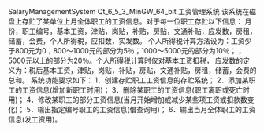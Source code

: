 SalaryManagementSystem
Qt_6_5_3_MinGW_64_bit
工资管理系统 该系统在磁盘上存贮了某单位上月全体职工的工资信息。对于每一位职工存贮以下信息：
月份，职工编号，基本工资，津贴，岗贴，补贴，房贴，文通补贴，应发数，房租，储蓄，会费，个人所得税，应扣数，实发数。
个人所得税计算方法设为：工资少于800元为0；800～1000元的部分为5％；1000～5000元的部分为10％；；5000元以上的部分为20％。个人所得税计算时仅对基本工资扣税，
应发数的定义为：税后基本工资，津贴，岗贴，补贴，房贴，文通补贴，房租，储蓄，会费的总和。 
系统功能要求如下：
1．创建存贮职工工资信息的存贮系统； 
2．添加某职工的工资信息(增加新职工时用)；
3．删除某职工的工资信息(职工离职或死亡时用)；
4．修改某职工的部分工资信息(当月开始增加或减少某些项工资或扣款数变化)； 
5．输出指定编号职工的工资信息(借查询用)； 6．输出当月全体职工的工资信息(发工资用)。
